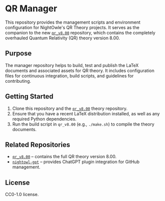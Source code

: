 # QR Manager

This repository provides the management scripts and environment configuration for NightOwle's QR Theory projects. It serves as the companion to the new [`qr_v8.00`](https://github.com/nightowle/qr_v8.00) repository, which contains the completely overhauled Quantum Relativity (QR) theory version 8.00.

## Purpose

The manager repository helps to build, test and publish the LaTeX documents and associated assets for QR theory. It includes configuration files for continuous integration, build scripts, and guidelines for contributing.

## Getting Started

1. Clone this repository and the [`qr_v8.00`](https://github.com/nightowle/qr_v8.00) theory repository.
2. Ensure that you have a recent LaTeX distribution installed, as well as any required Python dependencies.
3. Run the build script in `qr_v8.00` (e.g., `./make.sh`) to compile the theory documents.

## Related Repositories

- [`qr_v8.00`](https://github.com/nightowle/qr_v8.00) – contains the full QR theory version 8.00.
- [`nightowl-gpt`](https://github.com/nightowle/nightowl-gpt) – provides ChatGPT plugin integration for GitHub management.

## License

CC0-1.0 license.
